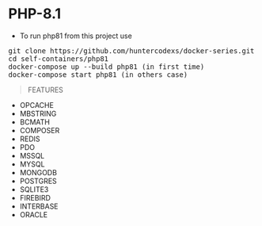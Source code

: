 # PHP-8.1

- To run php81 from this project use

<pre>
git clone https://github.com/huntercodexs/docker-series.git .
cd self-containers/php81
docker-compose up --build php81 (in first time)
docker-compose start php81 (in others case)
</pre>

> FEATURES

- OPCACHE
- MBSTRING
- BCMATH
- COMPOSER
- REDIS
- PDO
- MSSQL
- MYSQL
- MONGODB
- POSTGRES
- SQLITE3
- FIREBIRD
- INTERBASE
- ORACLE
